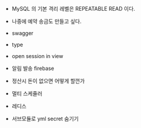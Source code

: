 - MySQL 의 기본 격리 레벨은 REPEATABLE READ 이다.

- 나중에 예약 송금도 만들고 싶다.
- swagger
- type

- open session in view
- 알림 발송 firebase

- 정산시 돈이 없으면 어떻게 할껀가
- 멀티 스케쥴러

- 레디스
- 서브모듈로 yml secret 숨기기